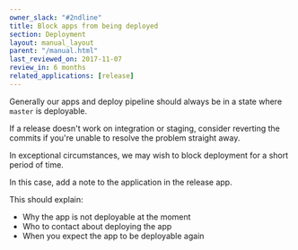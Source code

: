 ```yaml
---
owner_slack: "#2ndline"
title: Block apps from being deployed
section: Deployment
layout: manual_layout
parent: "/manual.html"
last_reviewed_on: 2017-11-07
review_in: 6 months
related_applications: [release]
---
```


Generally our apps and deploy pipeline should always be in a state where `master` is deployable.

If a release doesn't work on integration or staging, consider reverting the commits if you're unable to resolve the problem straight away.

In exceptional circumstances, we may wish to block deployment for a short period of time.

In this case, add a note to the application in the release app.

This should explain:

- Why the app is not deployable at the moment
- Who to contact about deploying the app
- When you expect the app to be deployable again
